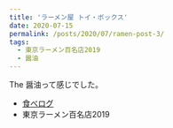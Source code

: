 ```yaml
---
title: 'ラーメン屋 トイ・ボックス'
date: 2020-07-15
permalink: /posts/2020/07/ramen-post-3/
tags:
  - 東京ラーメン百名店2019
  - 醤油
---
```


The 醤油って感じでした。

- [食べログ](https://tabelog.com/tokyo/A1324/A132401/13162973/)
- 東京ラーメン百名店2019
